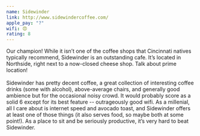 ```yaml
---
name: Sidewinder
link: http://www.sidewindercoffee.com/
apple_pay: "?"
wifi: 😍
rating: 8
---
```


Our champion!
While it isn’t one of the coffee shops that Cincinnati natives typically recommend, Sidewinder is an outstanding cafe.
It’s located in Northside, right next to a now-closed cheese shop.
Talk about prime location!
<br><br>
Sidewinder has pretty decent coffee, a great collection of interesting coffee drinks (some with alcohol), above-average chairs, and generally good ambience but for the occasional noisy crowd.
It would probably score as a solid 6 except for its best feature -- outrageously good wifi.
As a millenial, all I care about is internet speed and avocado toast, and Sidewinder offers at least one of those things (it also serves food, so maybe both at some point!).
As a place to sit and be seriously productive, it’s very hard to beat Sidewinder.
